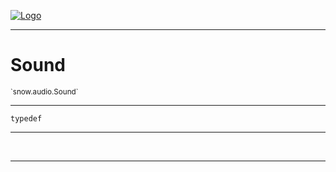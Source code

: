 
[![Logo](../../../images/logo.png)](../../../api/index.html)

---



<h1>Sound</h1>
<small>`snow.audio.Sound`</small>



---

`typedef`

---

&nbsp;
&nbsp;









---

&nbsp;
&nbsp;
&nbsp;
&nbsp;
